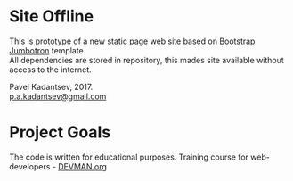 # Site Offline

This is prototype of a new static page web site based on [Bootstrap Jumbotron](https://getbootstrap.com/docs/3.3/examples/jumbotron/) template. <br/>
All dependencies are stored in repository, this mades site available without access to the internet.

Pavel Kadantsev, 2017. <br/>
p.a.kadantsev@gmail.com

# Project Goals

The code is written for educational purposes. Training course for web-developers - [DEVMAN.org](https://devman.org)
